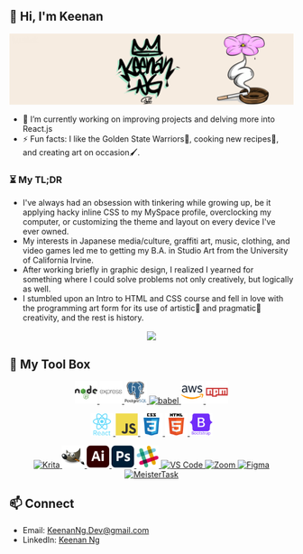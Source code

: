 ## 👋 Hi, I'm Keenan
![Banner](https://github.com/dotkeenan/dotkeenan/blob/main/images/linkedinbanner.png)

- 🔭 I’m currently working on improving projects and delving more into React.js
- ⚡ Fun facts: I like the Golden State Warriors🏀, cooking new recipes🍳, and creating art on occasion🖌️.
### ⏳ **My TL;DR** 

- I've always had an obsession with tinkering while growing up, be it applying hacky inline CSS to my MySpace profile, overclocking my computer, or customizing the theme and layout on every device I've ever owned.
- My interests in Japanese media/culture, graffiti art, music, clothing, and video games led me to getting my B.A. in Studio Art from the University of California Irvine.  
- After working briefly in graphic design, I realized I yearned for something where I could solve problems not only creatively, but logically as well.
- I stumbled upon an Intro to HTML and CSS course and fell in love with the programming art form for its use of artistic🎨 and pragmatic🧠 creativity, and the rest is history.

<!-- stats currently unused
[![My GitHub Stats](https://github-readme-stats.vercel.app/api?username=dotkeenan&hide=contribs,stars,issues&count_private=true&theme=buefy&title_color=F895FF&text_color=000000&icon_color=7CDFB2&show_icons=true&custom_title=My%20Stats!)](https://github.com/anuraghazra/github-readme-stats)
-->

<p align="center">
  <a href="https://github.com/anuraghazra/github-readme-stats">
    <img align="center" src="https://github-readme-stats.vercel.app/api?username=dotkeenan&hide=contribs,stars,issues&count_private=true&theme=buefy&title_color=F895FF&text_color=000000&icon_color=7CDFB2&show_icons=true&custom_title=My%20Stats!" />
  </a>
</p>

## 🧰 My Tool Box
<p align="center"> 
  <a href="https://nodejs.org" target="_blank"> <img src="https://github.com/devicons/devicon/blob/master/icons/nodejs/nodejs-original-wordmark.svg" width="40" height="40"/> </a> 
  <a href="https://expressjs.com" target="_blank"> <img src="https://github.com/devicons/devicon/blob/master/icons/express/express-original-wordmark.svg" alt="express" width="40" height="40"/> </a> 
  <a href="https://www.postgresql.org" target="_blank"> <img src="https://github.com/devicons/devicon/blob/master/icons/postgresql/postgresql-original-wordmark.svg" alt="postgresql" width="40" height="40"/> </a> 
  <a href="https://babeljs.io/" target="_blank"> <img src="https://www.vectorlogo.zone/logos/babeljs/babeljs-icon.svg" alt="babel" width="40" height="40"/> </a> 
  <a href="https://aws.amazon.com" target="_blank"> <img src="https://github.com/devicons/devicon/blob/master/icons/amazonwebservices/amazonwebservices-original-wordmark.svg" alt="aws" width="40" height="40"/> </a>
  <a href="https://www.npmjs.com/" target="_blank"> <img src="https://github.com/devicons/devicon/blob/master/icons/npm/npm-original-wordmark.svg" alt="npm" width="40" height="40" /> </a>
 
  </p>
  <p align="center"> 
  <a href="https://reactjs.org/" target="_blank"> <img src="https://github.com/devicons/devicon/blob/master/icons/react/react-original-wordmark.svg" alt="react" width="40" height="40"/> </a> 
  <a href="https://developer.mozilla.org/en-US/docs/Web/JavaScript" target="_blank"> <img src="https://github.com/devicons/devicon/blob/master/icons/javascript/javascript-original.svg" alt="javascript" width="40" height="40"/> </a> 
  <a href="https://www.w3schools.com/css/" target="_blank"> <img src="https://github.com/devicons/devicon/blob/master/icons/css3/css3-original-wordmark.svg" alt="css3" width="40" height="40"/> </a>  
  <a href="https://www.w3.org/html/" target="_blank"> <img src="https://github.com/devicons/devicon/blob/master/icons/html5/html5-original-wordmark.svg" alt="html5" width="40" height="40"/> </a> 
  <a href="https://getbootstrap.com" target="_blank"> <img src="https://github.com/devicons/devicon/blob/master/icons/bootstrap/bootstrap-plain-wordmark.svg" alt="bootstrap" width="40" height="40"/> </a>
  
<p align="center">
  <a href="https://krita.org/en/" target="_blank"> <img src="https://upload.wikimedia.org/wikipedia/commons/thumb/3/31/Calligra_Krita_icon.svg/1200px-Calligra_Krita_icon.svg.png" alt="Krita" width="40" height="40" /> </a>
  <a href="https://www.gimp.org/" target="_blank"> <img src="https://raw.githubusercontent.com/devicons/devicon/40cd6bc89a299dc50ac289f8e3b071d0dff49d9c/icons/gimp/gimp-original.svg" alt="gimp" width="40" height="40" /> </a>
  <a href="https://www.adobe.com/products/illustrator.html" target="_blank"> <img src="https://raw.githubusercontent.com/devicons/devicon/40cd6bc89a299dc50ac289f8e3b071d0dff49d9c/icons/illustrator/illustrator-plain.svg" alt="Adobe Illustrator" width="40" height="40" /> </a>
  <a href="https://www.adobe.com/products/photoshop.html" target="_blank"> <img src="https://raw.githubusercontent.com/devicons/devicon/40cd6bc89a299dc50ac289f8e3b071d0dff49d9c/icons/photoshop/photoshop-plain.svg" alt="Adobe Photoshop" width="40" height="40" /> </a>
  <a href="https://slack.com/" target="_blank"> <img src="https://raw.githubusercontent.com/devicons/devicon/40cd6bc89a299dc50ac289f8e3b071d0dff49d9c/icons/slack/slack-original.svg" alt="Slack" width="40" height="40" /> </a>
  <a href="https://code.visualstudio.com/" target="_blank"> <img src="https://upload.wikimedia.org/wikipedia/commons/thumb/9/9a/Visual_Studio_Code_1.35_icon.svg/1024px-Visual_Studio_Code_1.35_icon.svg.png" alt="VS Code" width="40" height="40" /> </a>
  <a href="https://zoom.us/" target="_blank"> <img src="https://seeklogo.com/images/Z/zoom-fondo-blanco-vertical-logo-F819E1C283-seeklogo.com.png" alt="Zoom" width="40" height="40" /> </a>
  <a href="https://www.figma.com/" target="_blank"> <img src="https://upload.wikimedia.org/wikipedia/commons/3/33/Figma-logo.svg" alt="Figma" width="40" height="40" /> </a>
  <a href="https://www.meistertask.com/" target="_blank"> <img src="https://cdn1.meistertask.com/assets/meisterlabs/products/meistertask/icon-a180b0f392b059b046e36e08d9276da6d3fcdf864351ac1b4e296ffb48178bb2.png" alt="MeisterTask" width="40" height="40" /> </a>
</p>

<!-- top language stats currently unused
[![Top Langs](https://github-readme-stats.vercel.app/api/top-langs/?username=dotkeenan&layout=compact&theme=cobalt)](https://github.com/anuraghazra/github-readme-stats)
-->
## 📫 Connect
- Email: [KeenanNg.Dev@gmail.com](mailto:KeenanNg.Dev@gmail.com)
- LinkedIn: [Keenan Ng](https://www.linkedin.com/in/keenan-ng/)

<!--
**dotkeenan/dotkeenan** is a ✨ _special_ ✨ repository because its `README.md` (this file) appears on your GitHub profile.

Here are some ideas to get you started:

- 🔭 I’m currently working on ...
- 🌱 I’m currently learning ...
- 👯 I’m looking to collaborate on ...
- 🤔 I’m looking for help with ...
- 💬 Ask me about ...
- 📫 How to reach me: ...
- 😄 Pronouns: ...
- ⚡ Fun fact: ...
-->
